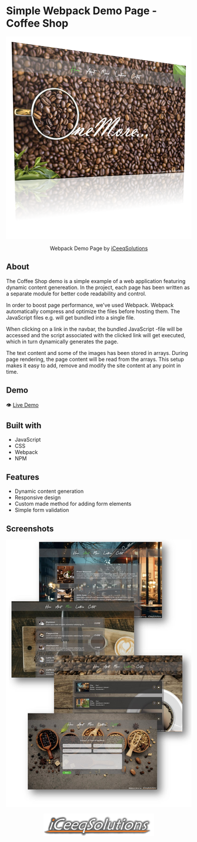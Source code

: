 # Simple Webpack Demo Page - Coffee Shop

![](./src/img/homePage3D.png)

<p align="center">
  Webpack Demo Page by <a href="https://iceeqsolutions.fi/">iCeeqSolutions</a>
</p>

## About

The Coffee Shop demo is a simple example of a web application featuring dynamic content genereation. In the project, each page has been written as a separate module for better code readability and control.

In order to boost page performance, we've used Webpack. Webpack automatically compress and optimize the files before hosting them. The JavaScript files e.g. will get bundled into a single file.

When clicking on a link in the navbar, the bundled JavaScript -file will be accessed and the script associated with the clicked link will get executed, which in turn dynamically generates the page.

The text content and some of the images has been stored in arrays. During page rendering, the page content will be read from the arrays. This setup makes it easy to add, remove and modify the site content at any point in time.

## Demo

👁️ [Live Demo](https://iceeqsolutions.github.io/webpack-demo-coffee-shop/)

## Built with

- JavaScript
- CSS
- Webpack
- NPM

## Features

- Dynamic content generation
- Responsive design
- Custom made method for adding form elements
- Simple form validation

## Screenshots

![](./src/img/coffeeShopPages.jpg)

<p align="center"><a href="https://iceeqsolutions.fi/"><img height="61px" width="300px" src="./src/img/iCS_Logo_Light.png"></a></p>
<br/><br/>
